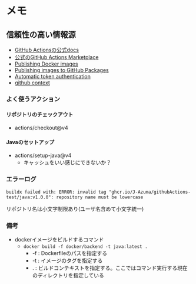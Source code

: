 # メモ

## 信頼性の高い情報源

* [GitHub Actionsの公式docs](https://docs.github.com/en/actions)
* [公式のGitHub Actions Marketplace](https://github.com/marketplace?type=actions)
* [Publishing Docker images](https://docs.github.com/en/actions/publishing-packages/publishing-docker-images)
* [Publishing images to GitHub Packages](https://docs.github.com/en/actions/publishing-packages/publishing-docker-images#publishing-images-to-github-packages)
* [Automatic token authentication](https://docs.github.com/en/actions/security-guides/automatic-token-authentication)
* [github context](https://docs.github.com/en/actions/learn-github-actions/contexts#github-context)

### よく使うアクション


#### リポジトリのチェックアウト

* actions/checkout@v4
#### Javaのセットアップ

* actions/setup-java@v4
  * キャッシュをいい感じにできないか？

### エラーログ

`buildx failed with: ERROR: invalid tag "ghcr.io/J-Azuma/githubActions-test/java:v1.0.0": repository name must be lowercase`

リポジトリ名は小文字制限あり(ユーザ名含めて小文字統一)


### 備考

* dockerイメージをビルドするコマンド
  * `docker build -f docker/backend -t java:latest .`
    * -f : Dockerfileのパスを指定する
    * -t : イメージのタグを指定する
    * .  : ビルドコンテキストを指定する。ここではコマンド実行する現在のディレクトリを指定している